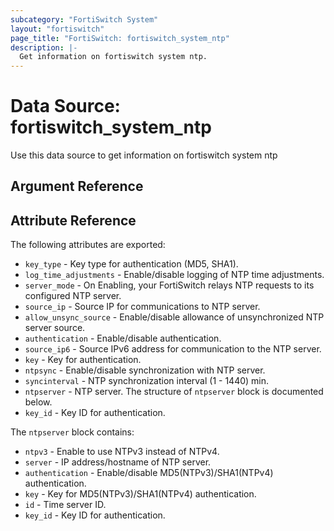 ```yaml
---
subcategory: "FortiSwitch System"
layout: "fortiswitch"
page_title: "FortiSwitch: fortiswitch_system_ntp"
description: |-
  Get information on fortiswitch system ntp.
---
```


# Data Source: fortiswitch_system_ntp
Use this data source to get information on fortiswitch system ntp

## Argument Reference



## Attribute Reference

The following attributes are exported:

* `key_type` - Key type for authentication (MD5, SHA1).
* `log_time_adjustments` - Enable/disable logging of NTP time adjustments.
* `server_mode` - On Enabling, your FortiSwitch relays NTP requests to its configured NTP server.
* `source_ip` - Source IP for communications to NTP server.
* `allow_unsync_source` - Enable/disable allowance of unsynchronized NTP server source.
* `authentication` - Enable/disable authentication.
* `source_ip6` - Source IPv6 address for communication to the NTP server.
* `key` - Key for authentication.
* `ntpsync` - Enable/disable synchronization with NTP server.
* `syncinterval` - NTP synchronization interval (1 - 1440) min.
* `ntpserver` - NTP server. The structure of `ntpserver` block is documented below.
* `key_id` - Key ID for authentication.

The `ntpserver` block contains:

* `ntpv3` - Enable to use NTPv3 instead of NTPv4.
* `server` - IP address/hostname of NTP server.
* `authentication` - Enable/disable MD5(NTPv3)/SHA1(NTPv4) authentication.
* `key` - Key for MD5(NTPv3)/SHA1(NTPv4) authentication.
* `id` - Time server ID.
* `key_id` - Key ID for authentication.

